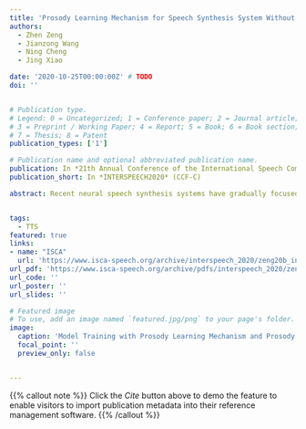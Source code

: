 ```yaml
---
title: 'Prosody Learning Mechanism for Speech Synthesis System Without Text Length Limit'
authors:
  - Zhen Zeng
  - Jianzong Wang
  - Ning Cheng
  - Jing Xiao

date: '2020-10-25T00:00:00Z' # TODO
doi: ''


# Publication type.
# Legend: 0 = Uncategorized; 1 = Conference paper; 2 = Journal article;
# 3 = Preprint / Working Paper; 4 = Report; 5 = Book; 6 = Book section;
# 7 = Thesis; 8 = Patent
publication_types: ['1']

# Publication name and optional abbreviated publication name.
publication: In *21th Annual Conference of the International Speech Communication Association*
publication_short: In *INTERSPEECH2020* (CCF-C)

abstract: Recent neural speech synthesis systems have gradually focused on the control of prosody to improve the quality of synthesized speech, but they rarely consider the variability of prosody and the correlation between prosody and semantics together. In this paper, a prosody learning mechanism is proposed to model the prosody of speech based on TTS system, where the prosody information of speech is extracted from the mel-spectrum by a prosody learner and combined with the phoneme sequence to reconstruct the mel-spectrum. Meanwhile, the semantic features of text from the pre-trained language model is introduced to improve the prosody prediction results. In addition, a novel self-attention structure, named as local attention, is proposed to lift this restriction of input text length, where the relative position information of the sequence is modeled by the relative position matrices so that the position encodings is no longer needed. Experiments on English and Mandarin show that speech with more satisfactory prosody has obtained in our model. Especially in Mandarin synthesis, our proposed model outperforms baseline model with a MOS gap of 0.08, and the overall naturalness of the synthesized speech has been significantly improved.


tags:
  - TTS
featured: true
links:
- name: "ISCA"
  url: 'https://www.isca-speech.org/archive/interspeech_2020/zeng20b_interspeech.html'
url_pdf: 'https://www.isca-speech.org/archive/pdfs/interspeech_2020/zeng20b_interspeech.pdf'
url_code: ''
url_poster: ''
url_slides: ''

# Featured image
# To use, add an image named `featured.jpg/png` to your page's folder.
image:
  caption: 'Model Training with Prosody Learning Mechanism and Prosody predictor'
  focal_point: ''
  preview_only: false


---
```


{{% callout note %}}
Click the _Cite_ button above to demo the feature to enable visitors to import publication metadata into their reference management software.
{{% /callout %}}

